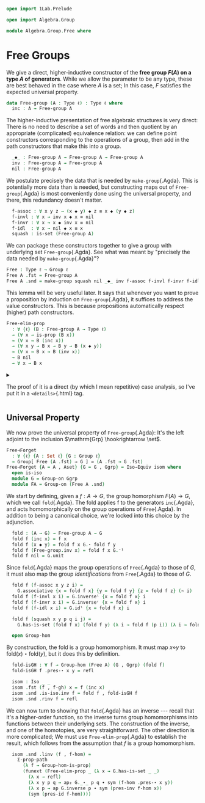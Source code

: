 ```agda
open import 1Lab.Prelude

open import Algebra.Group

module Algebra.Group.Free where
```

<!--
```agda
private variable
  ℓ : Level
  A : Type ℓ
```
-->

# Free Groups

We give a direct, higher-inductive constructor of the **free group
$F(A)$ on a type $A$ of generators**. While we allow the parameter to be
any type, these are best behaved in the case where $A$ is a set; In this
case, $F$ satisfies the expected universal property.

```agda
data Free-group (A : Type ℓ) : Type ℓ where
  inc : A → Free-group A
```

The higher-inductive presentation of free algebraic structures is very
direct: There is no need to describe a set of words and then quotient by
an appropriate (complicated) equivalence relation: we can define point
constructors corresponding to the operations of a group, then add in the
path constructors that make this into a group.

```agda
  _◆_ : Free-group A → Free-group A → Free-group A
  inv : Free-group A → Free-group A
  nil : Free-group A
```

We postulate precisely the data that is needed by `make-group`{.Agda}.
This is potentially more data than is needed, but constructing maps out
of `Free-group`{.Agda} is most conveniently done using the universal
property, and there, this redundancy doesn't matter.

```agda
  f-assoc : ∀ x y z → (x ◆ y) ◆ z ≡ x ◆ (y ◆ z)
  f-invl : ∀ x → inv x ◆ x ≡ nil
  f-invr : ∀ x → x ◆ inv x ≡ nil
  f-idl  : ∀ x → nil ◆ x ≡ x
  squash : is-set (Free-group A)
```

We can package these constructors together to give a group with
underlying set `Free-group`{.Agda}. See what was meant by "precisely the
data needed by `make-group`{.Agda}"?

```agda
Free : Type ℓ → Group ℓ
Free A .fst = Free-group A
Free A .snd = make-group squash nil _◆_ inv f-assoc f-invl f-invr f-idl
```

This lemma will be very useful later. It says that whenever you want to
prove a proposition by induction on `Free-group`{.Agda}, it suffices to
address the value constructors. This is because propositions
automatically respect (higher) path constructors.

```agda
Free-elim-prop 
  : ∀ {ℓ} (B : Free-group A → Type ℓ)
  → (∀ x → is-prop (B x))
  → (∀ x → B (inc x))
  → (∀ x y → B x → B y → B (x ◆ y))
  → (∀ x → B x → B (inv x))
  → B nil
  → ∀ x → B x
```

<details>
<summary>

The proof of it is a direct (by which I mean repetitive) case analysis,
so I've put it in a `<details>`{.html} tag.

</summary>

```agda
Free-elim-prop B bp bi bd binv bnil = go where
  go : ∀ x → B x
  go (inc x) = bi x
  go (x ◆ y) = bd x y (go x) (go y)
  go (inv x) = binv x (go x)
  go nil = bnil
  go (f-assoc x y z i) = 
    is-prop→PathP (λ i → bp (f-assoc x y z i)) 
      (bd (x ◆ y) z (bd x y (go x) (go y)) (go z))
      (bd x (y ◆ z) (go x) (bd y z (go y) (go z))) i
  go (f-invl x i) = 
    is-prop→PathP (λ i → bp (f-invl x i)) (bd (inv x) x (binv x (go x)) (go x)) bnil i
  go (f-invr x i) =
    is-prop→PathP (λ i → bp (f-invr x i)) (bd x (inv x) (go x) (binv x (go x))) bnil i
  go (f-idl x i) = is-prop→PathP (λ i → bp (f-idl x i)) (bd nil x bnil (go x)) (go x) i
  go (squash x y p q i j) = 
    is-prop→square-p (λ i j → bp (squash x y p q i j)) 
      (λ i → go x) (λ i → go (p i)) (λ i → go (q i)) (λ i → go y) i j
```

</details>

## Universal Property

We now prove the universal property of `Free-group`{.Agda}: It's the left
adjoint to the inclusion $\mathrm{Grp} \hookrightarrow \set$. 

```agda
Free⊣Forget
  : ∀ {ℓ} {A : Set ℓ} {G : Group ℓ}
  → Group[ Free (A .fst) ⇒ G ] ≃ (A .fst → G .fst)
Free⊣Forget {A = A , Aset} {G = G , Ggrp} = Iso→Equiv isom where
  open is-iso
  module G = Group-on Ggrp
  module FA = Group-on (Free A .snd)
```

We start by defining, given a $f : A \to G$, the group homorphism $F(A)
\to G$, which we call `fold`{.Agda}. The fold applies f to the
generators `inc`{.Agda}, and acts homomorphically on the group
operations of `Free`{.Agda}. In addition to being a canonical choice,
we're locked into this choice by the adjunction.

```agda
  fold : (A → G) → Free-group A → G
  fold f (inc x) = f x
  fold f (x ◆ y) = fold f x G.⋆ fold f y
  fold f (Free-group.inv x) = fold f x G.⁻¹
  fold f nil = G.unit
```

Since `fold`{.Agda} maps the group operations of `Free`{.Agda} to those
of $G$, it must also map the group _identifications_ from `Free`{.Agda}
to those of $G$.

```agda
  fold f (f-assoc x y z i) = 
    G.associative {x = fold f x} {y = fold f y} {z = fold f z} (~ i)
  fold f (f-invl x i) = G.inverseˡ {x = fold f x} i
  fold f (f-invr x i) = G.inverseʳ {x = fold f x} i
  fold f (f-idl x i) = G.idˡ {x = fold f x} i

  fold f (squash x y p q i j) = 
    G.has-is-set (fold f x) (fold f y) (λ i → fold f (p i)) (λ i → fold f (q i)) i j

  open Group-hom
```

By construction, the fold is a group homomorphism. It must map $x
\diamond y$ to $\mathrm{fold}(x) \star \mathrm{fold}(y)$, but it does
this by definition.

```agda
  fold-isGH : ∀ f → Group-hom (Free A) (G , Ggrp) (fold f)
  fold-isGH f .pres-⋆ x y = refl

  isom : Iso _ _
  isom .fst (f , f-gh) x = f (inc x)
  isom .snd .is-iso.inv f = fold f , fold-isGH f
  isom .snd .rinv f = refl
```

We can now turn to showing that `fold`{.Agda} has an inverse --- recall
that it's a higher-order function, so the inverse turns group
homomorphisms into functions between their underlying sets. The
construction of the inverse, and one of the homotopies, are very
straightforward. The other direction is more complicated; We must use
`Free-elim-prop`{.Agda} to establish the result, which follows from the
assumption that $f$ is a group homomorphism.

```agda
  isom .snd .linv (f , f-hom) =
    Σ-prop-path 
      (λ f → Group-hom-is-prop) 
      (funext (Free-elim-prop _ (λ x → G.has-is-set _ _) 
        (λ x → refl) 
        (λ x y p q → ap₂ G._⋆_ p q ∙ sym (f-hom .pres-⋆ x y)) 
        (λ x p → ap G.inverse p ∙ sym (pres-inv f-hom x)) 
        (sym (pres-id f-hom))))
```
